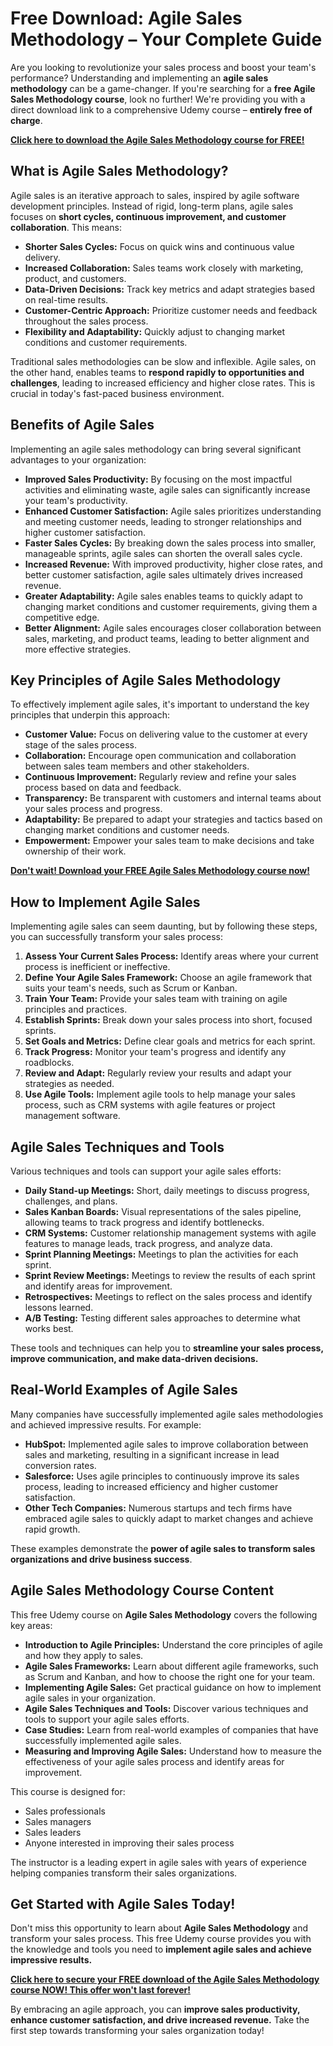 # Free Download: Agile Sales Methodology – Your Complete Guide

Are you looking to revolutionize your sales process and boost your team's performance? Understanding and implementing an **agile sales methodology** can be a game-changer. If you're searching for a **free Agile Sales Methodology course**, look no further! We're providing you with a direct download link to a comprehensive Udemy course – **entirely free of charge**.

[**Click here to download the Agile Sales Methodology course for FREE!**](https://udemywork.com/agile-sales-methodology)

## What is Agile Sales Methodology?

Agile sales is an iterative approach to sales, inspired by agile software development principles. Instead of rigid, long-term plans, agile sales focuses on **short cycles, continuous improvement, and customer collaboration**. This means:

*   **Shorter Sales Cycles:** Focus on quick wins and continuous value delivery.
*   **Increased Collaboration:** Sales teams work closely with marketing, product, and customers.
*   **Data-Driven Decisions:** Track key metrics and adapt strategies based on real-time results.
*   **Customer-Centric Approach:** Prioritize customer needs and feedback throughout the sales process.
*   **Flexibility and Adaptability:** Quickly adjust to changing market conditions and customer requirements.

Traditional sales methodologies can be slow and inflexible. Agile sales, on the other hand, enables teams to **respond rapidly to opportunities and challenges**, leading to increased efficiency and higher close rates. This is crucial in today's fast-paced business environment.

## Benefits of Agile Sales

Implementing an agile sales methodology can bring several significant advantages to your organization:

*   **Improved Sales Productivity:** By focusing on the most impactful activities and eliminating waste, agile sales can significantly increase your team's productivity.
*   **Enhanced Customer Satisfaction:** Agile sales prioritizes understanding and meeting customer needs, leading to stronger relationships and higher customer satisfaction.
*   **Faster Sales Cycles:** By breaking down the sales process into smaller, manageable sprints, agile sales can shorten the overall sales cycle.
*   **Increased Revenue:** With improved productivity, higher close rates, and better customer satisfaction, agile sales ultimately drives increased revenue.
*   **Greater Adaptability:** Agile sales enables teams to quickly adapt to changing market conditions and customer requirements, giving them a competitive edge.
*   **Better Alignment:** Agile sales encourages closer collaboration between sales, marketing, and product teams, leading to better alignment and more effective strategies.

## Key Principles of Agile Sales Methodology

To effectively implement agile sales, it's important to understand the key principles that underpin this approach:

*   **Customer Value:** Focus on delivering value to the customer at every stage of the sales process.
*   **Collaboration:** Encourage open communication and collaboration between sales team members and other stakeholders.
*   **Continuous Improvement:** Regularly review and refine your sales process based on data and feedback.
*   **Transparency:** Be transparent with customers and internal teams about your sales process and progress.
*   **Adaptability:** Be prepared to adapt your strategies and tactics based on changing market conditions and customer needs.
*   **Empowerment:** Empower your sales team to make decisions and take ownership of their work.

[**Don't wait! Download your FREE Agile Sales Methodology course now!**](https://udemywork.com/agile-sales-methodology)

## How to Implement Agile Sales

Implementing agile sales can seem daunting, but by following these steps, you can successfully transform your sales process:

1.  **Assess Your Current Sales Process:** Identify areas where your current process is inefficient or ineffective.
2.  **Define Your Agile Sales Framework:** Choose an agile framework that suits your team's needs, such as Scrum or Kanban.
3.  **Train Your Team:** Provide your sales team with training on agile principles and practices.
4.  **Establish Sprints:** Break down your sales process into short, focused sprints.
5.  **Set Goals and Metrics:** Define clear goals and metrics for each sprint.
6.  **Track Progress:** Monitor your team's progress and identify any roadblocks.
7.  **Review and Adapt:** Regularly review your results and adapt your strategies as needed.
8.  **Use Agile Tools:** Implement agile tools to help manage your sales process, such as CRM systems with agile features or project management software.

## Agile Sales Techniques and Tools

Various techniques and tools can support your agile sales efforts:

*   **Daily Stand-up Meetings:** Short, daily meetings to discuss progress, challenges, and plans.
*   **Sales Kanban Boards:** Visual representations of the sales pipeline, allowing teams to track progress and identify bottlenecks.
*   **CRM Systems:** Customer relationship management systems with agile features to manage leads, track progress, and analyze data.
*   **Sprint Planning Meetings:** Meetings to plan the activities for each sprint.
*   **Sprint Review Meetings:** Meetings to review the results of each sprint and identify areas for improvement.
*   **Retrospectives:** Meetings to reflect on the sales process and identify lessons learned.
*   **A/B Testing:** Testing different sales approaches to determine what works best.

These tools and techniques can help you to **streamline your sales process, improve communication, and make data-driven decisions.**

## Real-World Examples of Agile Sales

Many companies have successfully implemented agile sales methodologies and achieved impressive results. For example:

*   **HubSpot:** Implemented agile sales to improve collaboration between sales and marketing, resulting in a significant increase in lead conversion rates.
*   **Salesforce:** Uses agile principles to continuously improve its sales process, leading to increased efficiency and higher customer satisfaction.
*   **Other Tech Companies:** Numerous startups and tech firms have embraced agile sales to quickly adapt to market changes and achieve rapid growth.

These examples demonstrate the **power of agile sales to transform sales organizations and drive business success**.

## Agile Sales Methodology Course Content

This free Udemy course on **Agile Sales Methodology** covers the following key areas:

*   **Introduction to Agile Principles:** Understand the core principles of agile and how they apply to sales.
*   **Agile Sales Frameworks:** Learn about different agile frameworks, such as Scrum and Kanban, and how to choose the right one for your team.
*   **Implementing Agile Sales:** Get practical guidance on how to implement agile sales in your organization.
*   **Agile Sales Techniques and Tools:** Discover various techniques and tools to support your agile sales efforts.
*   **Case Studies:** Learn from real-world examples of companies that have successfully implemented agile sales.
*   **Measuring and Improving Agile Sales:** Understand how to measure the effectiveness of your agile sales process and identify areas for improvement.

This course is designed for:

*   Sales professionals
*   Sales managers
*   Sales leaders
*   Anyone interested in improving their sales process

The instructor is a leading expert in agile sales with years of experience helping companies transform their sales organizations.

## Get Started with Agile Sales Today!

Don't miss this opportunity to learn about **Agile Sales Methodology** and transform your sales process. This free Udemy course provides you with the knowledge and tools you need to **implement agile sales and achieve impressive results.**

[**Click here to secure your FREE download of the Agile Sales Methodology course NOW! This offer won't last forever!**](https://udemywork.com/agile-sales-methodology)

By embracing an agile approach, you can **improve sales productivity, enhance customer satisfaction, and drive increased revenue.** Take the first step towards transforming your sales organization today!
